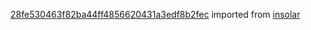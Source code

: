 [28fe530463f82ba44ff4856620431a3edf8b2fec](https://github.com/insolar/insolar/commit/28fe530463f82ba44ff4856620431a3edf8b2fec) imported from [insolar](https://github.com/insolar/insolar)
